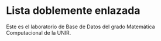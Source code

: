 # Lista doblemente enlazada

Este es el laboratorio de Base de Datos del grado Matemática Computacional de la UNIR.
